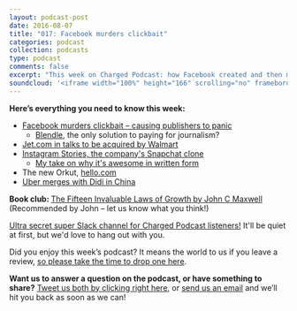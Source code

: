 ```yaml
---
layout: podcast-post
date: 2016-08-07
title: "017: Facebook murders clickbait"
categories: podcast
collection: podcasts
type: podcast
comments: false
excerpt: "This week on Charged Podcast: how Facebook created and then murdered clickbait, Instagram copies Snapchat, Uber fails in China, Jet.com getting in bed with Walmart and a whole lot more."
soundcloud: '<iframe width="100%" height="166" scrolling="no" frameborder="no" src="https://w.soundcloud.com/player/?url=https%3A//api.soundcloud.com/tracks/278659937&amp;color=ff5500&amp;auto_play=false&amp;hide_related=false&amp;show_comments=true&amp;show_user=true&amp;show_reposts=false"></iframe>'
---
```

<strong>Here’s everything you need to know this week:</strong>
<ul>
 	<li><a href="http://www.nytimes.com/2016/08/05/technology/facebook-moves-to-push-clickbait-lower-in-the-news-feed.html?_r=0">Facebook murders clickbait – causing publishers to panic</a>
<ul>
 	<li><a href="http://blendle.com">Blendle</a>, the only solution to paying for journalism?</li>
</ul>
</li>
 	<li><a href="http://www.wsj.com/articles/wal-mart-in-talks-to-buy-web-retailer-jet-com-1470237311">Jet.com in talks to be acquired by Walmart</a></li>
 	<li><a href="http://blog.instagram.com/post/148348940287/160802-stories">Instagram Stories, the company's Snapchat clone</a>
<ul>
 	<li><a href="http://thenextweb.com/opinion/2016/08/03/everyone-says-instagram-stories-copied-snapchat-but-its-got-a-killer-feature/#gref">My take on why it's awesome in written form</a></li>
</ul>
</li>
 	<li>The new Orkut, <a href="http://hello.com/en/index.html">hello.com</a></li>
 	<li><a href="http://www.bloomberg.com/news/articles/2016-08-01/uber-said-to-merge-china-business-with-didi-in-35-billion-deal">Uber merges with Didi in China</a></li>
</ul>
<strong>Book club: </strong><a href="https://www.amazon.com/15-Invaluable-Laws-Growth-Potential-ebook/dp/B0076DF6T4#nav-subnav">The Fifteen Invaluable Laws of Growth<strong> </strong>by John C Maxwell </a>(Recommended by John – let us know what you think!)

<a href="https://charged-podcast.herokuapp.com/">Ultra secret super Slack channel for Charged Podcast listeners!</a> It'll be quiet at first, but we'd love to hang out with you.

Did you enjoy this week’s podcast? It means the world to us if you leave a review, <a href="https://itunes.apple.com/nz/podcast/charged-tech-podcast/id1090693983">so please take the time to drop one here</a>.

<strong>Want us to answer a question on the podcast, or have something to share?</strong> <a href="https://twitter.com/home?status=%40jedgar%20%40ow%20I%20have%20something%20to%20say%20about%20%40chargedpodcast!">Tweet us both by clicking right here</a>, or <a href="mailto:hi@chargedpodcast.com">send us an email</a> and we’ll hit you back as soon as we can!
